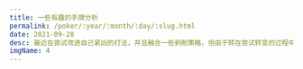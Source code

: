 ```yaml
---
title: 一些有趣的手牌分析
permalink: /poker/:year/:month/:day/:slug.html
date: 2021-09-28
desc: 最近在尝试改进自己紧凶的打法，并且融合一些剥削策略，但由于转在尝试转变的过程中，所以有很多不成熟的地方，再次记录一些打得不太好或者有趣的手牌
imgName: 4
---
```


<Title />

最近在尝试改进自己紧凶的打法，并且融合一些剥削策略，
但由于转在尝试转变的过程中，所以有很多不成熟的地方，再次记录一些打得不太好或者有趣的手牌

## 整体思路
1. 降低投机牌的入池，适当放弃 34o - 9To 小的非同花连张 / 小的同花连张等 3-4 级牌力的入池
2. 更好的利用 Range 的威力，最近有不少牌局，由于考虑了 Range，起到了不少的好效果
3. 增加自己的初始 buyin，更多的筹码量会让对手产生一定的畏惧，但需要考验深筹的把握力，避免构建超大底池
4. 很重要的一点，打够价值。价值的获取力是非常能够区分玩家实力的点，为什么强调扩展 Range，也是为了价值和咋呼的平衡，
一般来说，拥有更宽泛的 Range 和平衡的手段之后，往往能在牌力中等的时候收获一个不错的底池，而在牌力很强的时候拿到一个
超大底池
5. 增加 3-bet 和 4-bet 的频率
6. 减少 flop 做 cb 的尺度 - 根据最新的牌手和 solver 的策略来看，cb 的尺度已经控制到了 1/4 - 1/3 的 pot，更倾向在 
trun 上追加重注
7. 在做 cb 的时候更多的考虑补张方案 - 下一张牌发什么，对手怕什么，我会怎么决策
8. 非 flop 减少 check-rasie 频率

## 做的不太好的地方
1. 对于 Range 过于自信，有的时候会丢失一个大池
2. 对于人的判断不太够，没有落实好剥削策略
3. 对于牌的发展思考的不够

## 一些手牌
### 牌桌基本信息：10 / 20，pre 大部分玩家很松，第一次 open 的尺度较高： 180 - 240 左右，更像是 25 / 50 
1. 深筹，在 Button 的一把牌，gun 和 hj 位置 limp，手持 ATs 开池到 220，gun 和 hj 跟注。flop: 2 5 A 彩虹面，我击中了一个
顶对不错的踢脚外加后门花，gun 和 hj check，我 cb 了 300，gun 弃牌，hj raise 到 800，考虑到 hj 经常用 A 中牌后选择
加注，而我拥有更多的 nuts 范围，比如 A 挂大踢脚甚至 AA，选择 3-bet 到 2000，对手思索后 allin 4300，我盖牌。  
解析：
对方会对我做 check-rasie 的范围，一些顶对 / 两对 A5s 或 A2s / set 22 或 55 / 非常少的咋呼。事实上在 flop 做 3-bet 的风险十分高，由于我的牌力
发展不足（没有一个明确的补张，如果面对 set，基本只能通过后门花来追），这样在面对对方的 allin 下，我基本是不可能 call 的，
如果牌面是 2 5 A 听花面，我选择做 3-bet 的话会更合理一些。 这把牌是非常明显的过度相信了 Range 的威力，事实上我的牌力是不足够做 3-bet 的，
在改变风格之前，我大概会在 9/1 的概率选择跟注和弃牌。而如果选择跟注，转牌可能出有利于我的补张，比如 T 或一些同花后门补张，
且这把牌我是有位置的，把操作放在第一手实在是大失误，需要改正。结局对手 show 出 55 set，我基本没有补张除了后门花，有趣的是
尝试发两次后出了一次后门花和一次 AT 两对，如果跟注的话，是个 chop 池。

